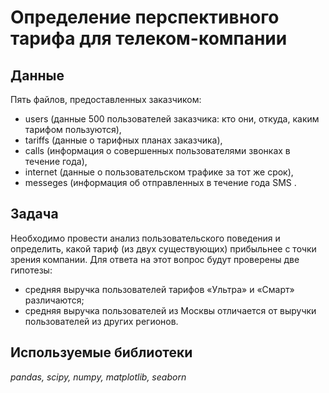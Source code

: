 # Определение перспективного тарифа для телеком-компании

## Данные

Пять файлов, предоставленных заказчиком: 
- users (данные 500 пользователей заказчика: кто они, откуда, каким тарифом пользуются), 
- tariffs (данные о тарифных планах заказчика), 
- calls (информация о совершенных пользователями звонках в течение года), 
- internet (данные о пользовательском трафике за тот же срок),
- messeges (информация об отправленных  в течение года SMS .

## Задача

Необходимо провести анализ пользовательского поведения и определить, какой тариф (из двух существующих) прибыльнее с точки зрения компании. 
Для ответа на этот вопрос будут проверены две гипотезы:

* средняя выручка пользователей тарифов «Ультра» и «Смарт» различаются;
* средняя выручка пользователей из Москвы отличается от выручки пользователей из других регионов.

## Используемые библиотеки

*pandas, scipy, numpy, matplotlib, seaborn*
